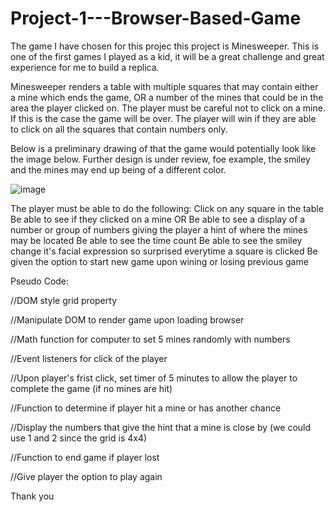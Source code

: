 # Project-1---Browser-Based-Game

The game I have chosen for this projec this project is Minesweeper. This is one of the first games I played as a kid, it will be a great challenge and great experience for me to build a replica. 

Minesweeper renders a table with multiple squares that may contain either a mine which ends the game, OR a number of the mines that could be in the area the player clicked on. The player must be careful not to click on a mine. If this is the case the game will be over. The player will win if they are able to click on all the squares that contain numbers only.

Below is a preliminary drawing of that the game would potentially look like the image below. Further design is under review, foe example, the smiley and the mines may end up being of a different color.


![image](https://github.com/irishjack490/Project-1---Browser-Based-Game/assets/146676274/79f1df3b-7c06-4f3b-b6e5-3904299e13f8)


The player must be able to do the following:
 Click on any square in the table 
 Be able to see if they clicked on a mine OR
 Be able to see a display of a number or group of numbers giving the player a hint of where the mines may be located
 Be able to see the time count
 Be able to see the smiley change it's facial expression so surprised everytime a square is clicked
 Be given the option to start new game upon wining or losing previous game

 Pseudo Code:

 //DOM style grid property 

 //Manipulate DOM to render game upon loading browser 

 //Math function for computer to set 5 mines randomly with numbers 

 //Event listeners for click of the player

 //Upon player's frist click, set timer of 5 minutes to allow the player to complete the game (if no mines are hit)

 //Function to determine if player hit a mine or has another chance

 //Display the numbers that give the hint that a mine is close by (we could use 1 and 2 since the grid is 4x4)

 //Function to end game if player lost

 //Give player the option to play again 

 Thank you
